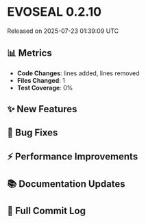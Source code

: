 # EVOSEAL 0.2.10
Released on 2025-07-23 01:39:09 UTC

## 📊 Metrics
- **Code Changes**:  lines added,  lines removed
- **Files Changed**: 1
- **Test Coverage**: 0%

## ✨ New Features

## 🐛 Bug Fixes

## ⚡ Performance Improvements

## 📚 Documentation Updates

## 📝 Full Commit Log

